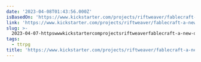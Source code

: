 ```yaml
---
date: '2023-04-08T01:43:56.000Z'
isBasedOn: 'https://www.kickstarter.com/projects/riftweaver/fablecraft-a-new-digital-ttrpg'
link: 'https://www.kickstarter.com/projects/riftweaver/fablecraft-a-new-digital-ttrpg'
slug: >-
  2023-04-07-httpswwwkickstartercomprojectsriftweaverfablecraft-a-new-digital-ttrpg
tags:
  - ttrpg
title: 'https://www.kickstarter.com/projects/riftweaver/fablecraft-a-new-digital-ttrpg'
---
```



